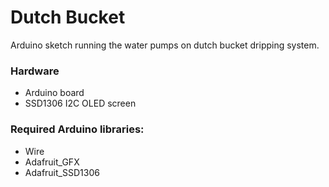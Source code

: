 # Dutch Bucket

Arduino sketch running the water pumps on dutch bucket dripping system.

### Hardware

- Arduino board
- SSD1306 I2C OLED screen

### Required Arduino libraries:

- Wire
- Adafruit_GFX
- Adafruit_SSD1306
